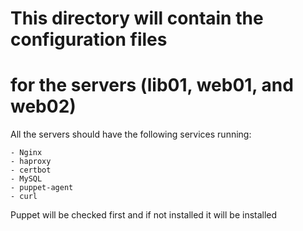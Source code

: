 # This directory will contain the configuration files
# for the servers (lib01, web01, and web02)

All the servers should have the following services
running:

    - Nginx
    - haproxy
    - certbot
    - MySQL
    - puppet-agent
    - curl

Puppet will be checked first and if not installed
it will be installed

